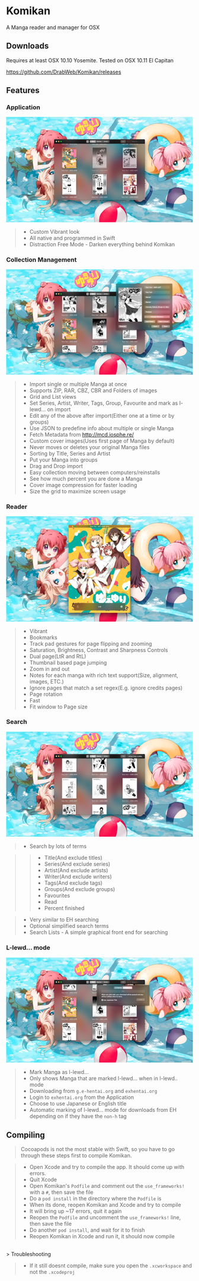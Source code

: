 # Komikan
A Manga reader and manager for OSX

## Downloads
Requires at least OSX 10.10 Yosemite. Tested on OSX 10.11 El Capitan

<a href="https://github.com/DrabWeb/Komikan/releases">https://github.com/DrabWeb/Komikan/releases</a>

## Features

### Application

<img src="https://raw.githubusercontent.com/DrabWeb/Komikan/master/Screenshots/Application.png"></img>

> * Custom Vibrant look
> * All native and programmed in Swift
> * Distraction Free Mode - Darken everything behind Komikan


### Collection Management

<img src="https://raw.githubusercontent.com/DrabWeb/Komikan/master/Screenshots/Collection Management.png"></img>

> * Import single or multiple Manga at once
> * Supports ZIP, RAR, CBZ, CBR and Folders of images
> * Grid and List views
> * Set Series, Artist, Writer, Tags, Group, Favourite and mark as l-lewd... on import
> * Edit any of the above after import(Either one at a time or by groups)
> * Use JSON to predefine info about multiple or single Manga
> * Fetch Metadata from <a href="http://mcd.iosphe.re/">http://mcd.iosphe.re/</a>
> * Custom cover images(Uses first page of Manga by default)
> * Never moves or deletes your original Manga files
> * Sorting by Title, Series and Artist
> * Put your Manga into groups
> * Drag and Drop import
> * Easy collection moving between computers/reinstalls
> * See how much percent you are done a Manga
> * Cover image compression for faster loading
> * Size the grid to maximize screen usage


### Reader

<img src="https://raw.githubusercontent.com/DrabWeb/Komikan/master/Screenshots/Reader.png"></img>

> * Vibrant
> * Bookmarks
> * Track pad gestures for page flipping and zooming
> * Saturation, Brightness, Contrast and Sharpness Controls
> * Dual page(LtR and RtL)
> * Thumbnail based page jumping
> * Zoom in and out
> * Notes for each manga with rich text support(Size, alignment, images, ETC.)
> * Ignore pages that match a set regex(E.g. ignore credits pages)
> * Page rotation
> * Fast
> * Fit window to Page size


### Search

<img src="https://raw.githubusercontent.com/DrabWeb/Komikan/master/Screenshots/Search.png"></img>

> * Search by lots of terms

> > * Title(And exclude titles)
> > * Series(And exclude series)
> > * Artist(And exclude artists)
> > * Writer(And exclude writers)
> > * Tags(And exclude tags)
> > * Groups(And exclude groups)
> > * Favourites
> > * Read
> > * Percent finished

> * Very similar to EH searching
> * Optional simplified search terms
> * Search Lists - A simple graphical front end for searching


### L-lewd... mode

<img src="https://raw.githubusercontent.com/DrabWeb/Komikan/master/Screenshots/EH Downloading.png"></img>

> * Mark Manga as l-lewd...
> * Only shows Manga that are marked l-lewd... when in l-lewd.. mode
> * Downloading from ``` g.e-hentai.org ``` and ``` exhentai.org ```
> * Login to ``` exhentai.org ``` from the Application
> * Choose to use Japanese or English title
> * Automatic marking of l-lewd... mode for downloads from EH depending on if they have the ``` non-h ``` tag

## Compiling

> Cocoapods is not the most stable with Swift, so you have to go through these steps first to compile Komikan.

> * Open Xcode and try to compile the app. It should come up with errors.
> * Quit Xcode
> * Open Komikan's ``` Podfile ``` and comment out the ``` use_frameworks! ``` with a ``` # ```, then save the file
> * Do a ``` pod install ``` in the directory where the ``` Podfile ``` is
> * When its done, reopen Komikan and Xcode and try to compile
> * It will bring up ~17 errors, quit it again
> * Reopen the ``` Podfile ``` and uncomment the ``` use_frameworks! ``` line, then save the file
> * Do another ``` pod install ```, and wait for it to finish
> * Reopen Komikan in Xcode and run it, it should now compile

</br>
> Troubleshooting

> * If it still doesnt compile, make sure you open the ``` .xcworkspace ``` and not the ``` .xcodeproj ```